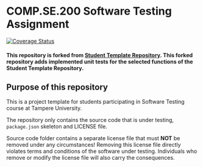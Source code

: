 # COMP.SE.200 Software Testing Assignment

[![Coverage Status](https://coveralls.io/repos/github/akahukas/COMP.SE.200-Software-Testing-Assignment/badge.svg)](https://coveralls.io/github/akahukas/COMP.SE.200-Software-Testing-Assignment)

#### This repository is forked from [Student Template Repository](https://github.com/otula/COMP.SE.200-2023-2024-1). This forked repository adds implemented unit tests for the selected functions of the Student Template Repository.

## Purpose of this repository

This is a project template for students participating in Software Testing course
at Tampere University.

The repository only contains the source code that is under testing, `package.json` skeleton
and LICENSE file.

Source code folder contains a separate license file that must **NOT** be removed under any circumstances!
Removing this license file directly violates terms and conditions of the software under testing.
Individuals who remove or modify the license file will also carry the consequences.
